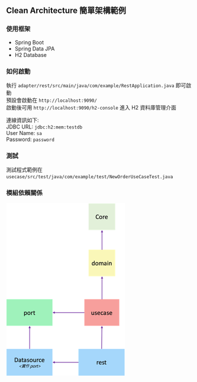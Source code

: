 ## Clean Architecture 簡單架構範例

### 使用框架
- Spring Boot
- Spring Data JPA
- H2 Database

### 如何啟動
執行 `adapter/rest/src/main/java/com/example/RestApplication.java` 即可啟動<br/>
預設會啟動在 `http://localhost:9090/`<br/>
啟動後可用 `http://localhost:9090/h2-console` 進入 H2 資料庫管理介面<br/>

連線資訊如下:<br/>
JDBC URL: `jdbc:h2:mem:testdb`<br/>
User Name: `sa`<br/>
Password: `password`<br/>

### 測試
測試程式範例在 `usecase/src/test/java/com/example/test/NewOrderUseCaseTest.java`

### 模組依賴關係
![img.png](img.png)
